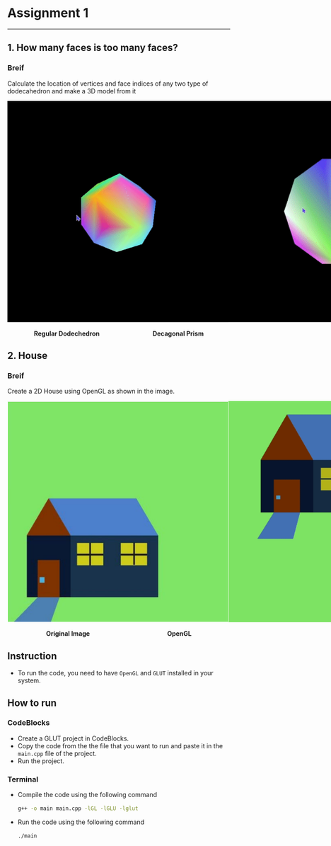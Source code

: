 # Assignment 1
---

## 1. How many faces is too many faces?

### Breif
Calculate the location of vertices and face indices of any two type of dodecahedron and make a 3D model from it
<div style="display: flex; justify-content: space-around;">
    <img src="./Recording 2024-02-17 050440.gif" height="500" width="500">
    <img src="./Recording 2024-02-17 052941.gif" height="500" width="500">
</div>
<br />
<div style="display: flex; justify-content: space-around;">
<div><b>Regular Dodechedron</b></div>
<div><b>Decagonal Prism</b></div>
</div>

## 2. House

### Breif
Create a 2D House using OpenGL as shown in the image.
<div style="display: flex; justify-content: space-around;">
    <img src="./house.png" height="500" width="500">
    <img src="./Recording 2024-02-17 055238.gif" height="500" width="500">
</div>
<br />
<div style="display: flex; justify-content: space-around;">
<div><b>Original Image</b></div>
<div><b>OpenGL</b></div>
</div>

## Instruction
- To run the code, you need to have `OpenGL` and `GLUT` installed in your system.

## How to run
### CodeBlocks
- Create a GLUT project in CodeBlocks.
- Copy the code from the the file that you want to run and paste it in the `main.cpp` file of the project.
- Run the project.

### Terminal
- Compile the code using the following command
    ```bash
    g++ -o main main.cpp -lGL -lGLU -lglut
    ```
- Run the code using the following command
    ```bash
    ./main
    ```

